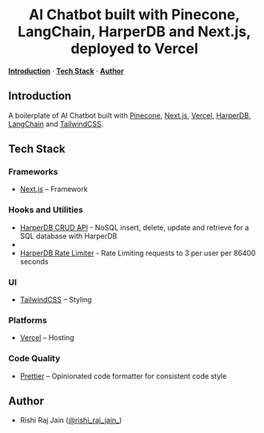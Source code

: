 <h1 align="center">AI Chatbot built with Pinecone, LangChain, HarperDB and Next.js, deployed to Vercel</h1>

<a href="#introduction"><strong>Introduction</strong></a> · <a href="#tech-stack"><strong>Tech Stack</strong></a> · <a href="#author"><strong>Author</strong></a>
<br/>

## Introduction

A boilerplate of AI Chatbot built with [Pinecone](https://pinecone.io), [Next.js](https://nextjs.org), [Vercel](https://vercel.com), [HarperDB](https://harperdb.io), [LangChain](https://js.langchain.com/) and [TailwindCSS](https://tailwindcss.com).

## Tech Stack

### Frameworks

- [Next.js](https://nextjs.org) – Framework

### Hooks and Utilities

- [HarperDB CRUD API](lib/harper.js) - NoSQL insert, delete, update and retrieve for a SQL database with HarperDB
- 
- [HarperDB Rate Limiter](lib/ratelimit.js) - Rate Limiting requests to 3 per user per 86400 seconds

### UI

- [TailwindCSS](https://tailwindcss.com) – Styling

### Platforms

- [Vercel](https://vercel.com) – Hosting

### Code Quality

- [Prettier](https://prettier.io/) – Opinionated code formatter for consistent code style

## Author

- Rishi Raj Jain ([@rishi_raj_jain_](https://twitter.com/rishi_raj_jain_))
